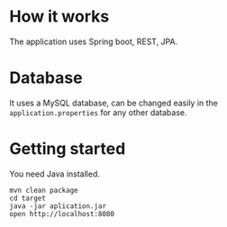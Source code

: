 # How it works

The application uses Spring boot, REST, JPA.

# Database

It uses a MySQL database, can be changed easily in the `application.properties` for any other database.

# Getting started

You need Java installed.

    mvn clean package
    cd target
    java -jar aplication.jar
    open http://localhost:8080
   


